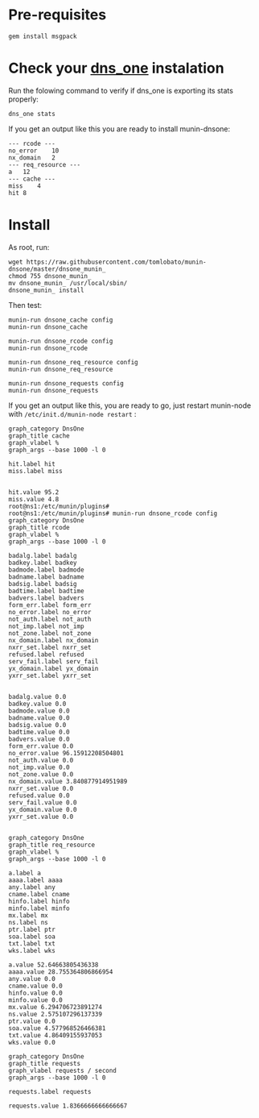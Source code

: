 # Pre-requisites

```
gem install msgpack
```

# Check your [dns_one](https://github.com/tomlobato/dns_one) instalation

Run the folowing command to verify if dns_one is exporting its stats properly:

```
dns_one stats
```

If you get an output like this you are ready to install munin-dnsone:

```
--- rcode ---
no_error	10
nx_domain	2
--- req_resource ---
a	12
--- cache ---
miss	4
hit	8
```

# Install

As root, run:

```
wget https://raw.githubusercontent.com/tomlobato/munin-dnsone/master/dnsone_munin_
chmod 755 dnsone_munin_
mv dnsone_munin_ /usr/local/sbin/
dnsone_munin_ install
```

Then test:

```
munin-run dnsone_cache config
munin-run dnsone_cache

munin-run dnsone_rcode config
munin-run dnsone_rcode

munin-run dnsone_req_resource config
munin-run dnsone_req_resource

munin-run dnsone_requests config
munin-run dnsone_requests
```

If you get an output like this, you are ready to go, just restart munin-node with ```/etc/init.d/munin-node restart```
:

```
graph_category DnsOne
graph_title cache
graph_vlabel %
graph_args --base 1000 -l 0

hit.label hit
miss.label miss


hit.value 95.2
miss.value 4.8
root@ns1:/etc/munin/plugins# 
root@ns1:/etc/munin/plugins# munin-run dnsone_rcode config
graph_category DnsOne
graph_title rcode
graph_vlabel %
graph_args --base 1000 -l 0

badalg.label badalg
badkey.label badkey
badmode.label badmode
badname.label badname
badsig.label badsig
badtime.label badtime
badvers.label badvers
form_err.label form_err
no_error.label no_error
not_auth.label not_auth
not_imp.label not_imp
not_zone.label not_zone
nx_domain.label nx_domain
nxrr_set.label nxrr_set
refused.label refused
serv_fail.label serv_fail
yx_domain.label yx_domain
yxrr_set.label yxrr_set


badalg.value 0.0
badkey.value 0.0
badmode.value 0.0
badname.value 0.0
badsig.value 0.0
badtime.value 0.0
badvers.value 0.0
form_err.value 0.0
no_error.value 96.15912208504801
not_auth.value 0.0
not_imp.value 0.0
not_zone.value 0.0
nx_domain.value 3.840877914951989
nxrr_set.value 0.0
refused.value 0.0
serv_fail.value 0.0
yx_domain.value 0.0
yxrr_set.value 0.0


graph_category DnsOne
graph_title req_resource
graph_vlabel %
graph_args --base 1000 -l 0

a.label a
aaaa.label aaaa
any.label any
cname.label cname
hinfo.label hinfo
minfo.label minfo
mx.label mx
ns.label ns
ptr.label ptr
soa.label soa
txt.label txt
wks.label wks

a.value 52.64663805436338
aaaa.value 28.755364806866954
any.value 0.0
cname.value 0.0
hinfo.value 0.0
minfo.value 0.0
mx.value 6.294706723891274
ns.value 2.575107296137339
ptr.value 0.0
soa.value 4.577968526466381
txt.value 4.86409155937053
wks.value 0.0

graph_category DnsOne
graph_title requests
graph_vlabel requests / second
graph_args --base 1000 -l 0

requests.label requests

requests.value 1.8366666666666667

```


